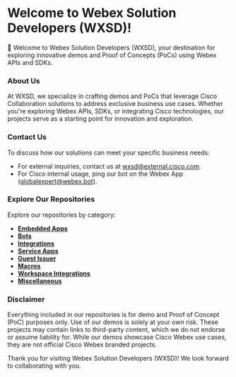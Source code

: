 # Welcome to Webex Solution Developers (WXSD)!

👋 Welcome to Webex Solution Developers (WXSD), your destination for exploring innovative demos and Proof of Concepts (PoCs) using Webex APIs and SDKs.

### About Us
At WXSD, we specialize in crafting demos and PoCs that leverage Cisco Collaboration solutions to address exclusive business use cases. Whether you're exploring Webex APIs, SDKs, or integrating Cisco technologies, our projects serve as a starting point for innovation and exploration.

### Contact Us
To discuss how our solutions can meet your specific business needs:
- For external inquiries, contact us at [wxsd@external.cisco.com](mailto:wxsd@external.cisco.com).
- For Cisco internal usage, ping our bot on the Webex App (globalexpert@webex.bot).

### Explore Our Repositories
Explore our repositories by category:
- **[Embedded Apps](https://github.com/search?q=topic%3Aembeddedapp+org%3Awxsd-sales+fork%3Atrue&type=repositories)**
- **[Bots](https://github.com/search?q=topic%3Abot+org%3Awxsd-sales+fork%3Atrue&type=repositories)**
- **[Integrations](https://github.com/search?q=topic%3Aintegration+org%3Awxsd-sales+fork%3Atrue&type=repositories)**
- **[Service Apps](https://github.com/search?q=topic%3Aserviceapp+org%3Awxsd-sales+fork%3Atrue&type=repositories)**
- **[Guest Issuer](https://github.com/search?q=topic%3Aguestissuer+org%3Awxsd-sales+fork%3Atrue&type=repositories)**
- **[Macros](https://github.com/search?q=topic%3Amacro+org%3Awxsd-sales+fork%3Atrue&type=repositories)**
- **[Workspace Integrations](https://github.com/search?q=topic%3Aworkspaceintegration+org%3Awxsd-sales+fork%3Atrue&type=repositories)**
- **[Miscellaneous](https://github.com/search?q=topic%3Amiscellaneous+org%3Awxsd-sales+fork%3Atrue&type=repositories)**

### Disclaimer
Everything included in our repositories is for demo and Proof of Concept (PoC) purposes only. Use of our demos is solely at your own risk. These projects may contain links to third-party content, which we do not endorse or assume liability for. While our demos showcase Cisco Webex use cases, they are not official Cisco Webex branded projects.

Thank you for visiting Webex Solution Developers (WXSD)! We look forward to collaborating with you.
